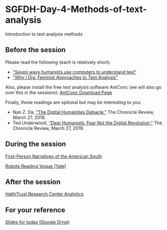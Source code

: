 # SGFDH-Day-4-Methods-of-text-analysis
Introduction to text analysis methods

## Before the session

Please read the following (each is relatively short):

* ["Seven ways humanists use computers to understand text"](https://tedunderwood.com/2015/06/04/seven-ways-humanists-are-using-computers-to-understand-text/)
* ["Why I Dig: Feminist Approaches to Text Analysis"](http://dhdebates.gc.cuny.edu/debates/text/97)

Also, please install the free text analysis software AntConc (we will also go over this in the sessions): [AntConc Download Page](http://www.laurenceanthony.net/software/antconc/)

Finally, these readings are optional but may be interesting to you:

* Nan Z. Da, [“The Digital Humanities Debacle,”](https://www.chronicle.com/article/The-Digital-Humanities-Debacle/245986) The Chronicle Review, March 27, 2019.
* Ted Underwood, [“Dear Humanists: Fear Not the Digital Revolution,”](https://www.chronicle.com/article/Dear-Humanists-Fear-Not-the/245987/) The Chronicle Review, March 27, 2019.

## During the session

[First-Person Narratives of the American South](https://docsouth.unc.edu/fpn/)

[Robots Reading Vogue (Yale)](http://dh.library.yale.edu/projects/vogue/)

## After the session

[HathiTrust Research Center Analytics](https://analytics.hathitrust.org/)


## For your reference

[Slides for today (Google Drive)](https://drive.google.com/file/d/1wC7j4JxJvi9CzXiwVaC0A8sqWdS4hnOY/view?usp=sharing)
